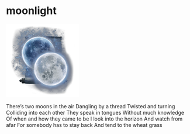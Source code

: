 # moonlight
![moonlight](images/moonlight.png)

There’s two moons in the air
Dangling by a thread
Twisted and turning 
Colliding into each other
They speak in tongues
Without much knowledge
Of when and how they came to be
I look into the horizon
And watch from afar
For somebody has to stay back
And tend to the wheat grass

